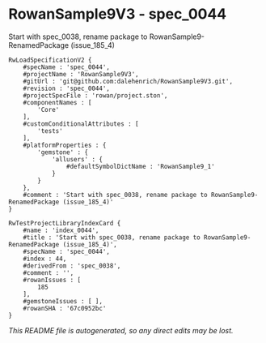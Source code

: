 # RowanSample9V3 - spec_0044
Start with spec_0038, rename package to RowanSample9-RenamedPackage (issue_185_4)
```
RwLoadSpecificationV2 {
	#specName : 'spec_0044',
	#projectName : 'RowanSample9V3',
	#gitUrl : 'git@github.com:dalehenrich/RowanSample9V3.git',
	#revision : 'spec_0044',
	#projectSpecFile : 'rowan/project.ston',
	#componentNames : [
		'Core'
	],
	#customConditionalAttributes : [
		'tests'
	],
	#platformProperties : {
		'gemstone' : {
			'allusers' : {
				#defaultSymbolDictName : 'RowanSample9_1'
			}
		}
	},
	#comment : 'Start with spec_0038, rename package to RowanSample9-RenamedPackage (issue_185_4)'
}

RwTestProjectLibraryIndexCard {
	#name : 'index_0044',
	#title : 'Start with spec_0038, rename package to RowanSample9-RenamedPackage (issue_185_4)',
	#specName : 'spec_0044',
	#index : 44,
	#derivedFrom : 'spec_0038',
	#comment : '',
	#rowanIssues : [
		185
	],
	#gemstoneIssues : [ ],
	#rowanSHA : '67c0952bc'
}
```

*This README file is autogenerated, so any direct edits may be lost.*
